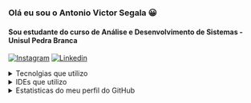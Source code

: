 
### Olá eu sou o Antonio Victor Segala 😀
#### Sou estudante do curso de Análise e Desenvolvimento de Sistemas - Unisul Pedra Branca

[![Instagram](https://img.shields.io/badge/Instagram-E4405F?style=for-the-badge&logo=instagram&logoColor=white)](https://instagram.com/antoniov_segala)
[![Linkedin](https://img.shields.io/badge/LinkedIn-0077B5?style=for-the-badge&logo=linkedin&logoColor=white)](https://www.linkedin.com/in/antonio-victor-iaroseski-segala-17a516224/)


<details>
<Summary> Tecnolgias que utilizo </summary>

![C#](https://img.shields.io/badge/C%23-239120?style=for-the-badge&logo=c-sharp&logoColor=white)
![Java](https://img.shields.io/badge/Java-ED8B00?style=for-the-badge&logo=openjdk&logoColor=white)

</details>

<details>
<Summary> IDEs que utilizo </summary>

![Visual Studio](https://img.shields.io/badge/Visual_Studio-5C2D91?style=for-the-badge&logo=visual%20studio&logoColor=white)
![IntelliJ](https://img.shields.io/badge/IntelliJ_IDEA-000000.svg?style=for-the-badge&logo=intellij-idea&logoColor=white)

</details>

<details>
<Summary> Estatisticas do meu perfil do GitHub</summary>

[![Antonio's GitHub stats](https://github-readme-stats.vercel.app/api?username=antoniovsegala&show_icons=true&theme=tokyonight)](https://github.com//github-readme-stats)

</details>
